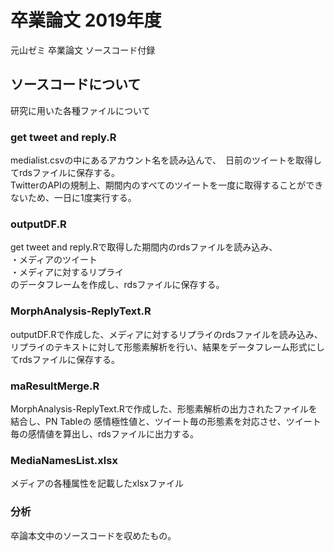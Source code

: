 # 卒業論文 2019年度
元山ゼミ 卒業論文 ソースコード付録

## ソースコードについて
研究に用いた各種ファイルについて

### get tweet and reply.R
medialist.csvの中にあるアカウント名を読み込んで、　日前のツイートを取得してrdsファイルに保存する。  
TwitterのAPIの規制上、期間内のすべてのツイートを一度に取得することができないため、一日に1度実行する。  

### outputDF.R
get tweet and reply.Rで取得した期間内のrdsファイルを読み込み、  
・メディアのツイート  
・メディアに対するリプライ  
のデータフレームを作成し、rdsファイルに保存する。  

### MorphAnalysis-ReplyText.R
outputDF.Rで作成した、メディアに対するリプライのrdsファイルを読み込み、  
リプライのテキストに対して形態素解析を行い、結果をデータフレーム形式にしてrdsファイルに保存する。  

### maResultMerge.R
MorphAnalysis-ReplyText.Rで作成した、形態素解析の出力されたファイルを結合し、PN Tableの
感情極性値と、ツイート毎の形態素を対応させ、ツイート毎の感情値を算出し、rdsファイルに出力する。

### MediaNamesList.xlsx
メディアの各種属性を記載したxlsxファイル

### 分析
卒論本文中のソースコードを収めたもの。

